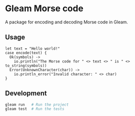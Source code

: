 # Gleam Morse code

A package for encoding and decoding Morse code in Gleam.

<!--
[![Package Version](https://img.shields.io/hexpm/v/morse)](https://hex.pm/packages/morse)
[![Hex Docs](https://img.shields.io/badge/hex-docs-ffaff3)](https://hexdocs.pm/morse/)
-->

## Usage

```gleam
let text = "Hello world!"
case encode(text) {
  Ok(symbols) ->
    io.println("The Morse code for " <> text <> " is " <> to_string(symbols))
  Error(UnknownCharacter(char)) ->
    io.println_error("Invalid character: " <> char)
}
```

## Development

```sh
gleam run   # Run the project
gleam test  # Run the tests
```
